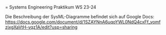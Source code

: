 = Systems Engineering Praktikum WS 23-24

Die Beschreibung der SysML-Diagramme befindet sich auf Google Docs:
https://docs.google.com/document/d/1SZAYNnA6uqoYWL0NdQ4cxFf_vomfzjxgXaVtH-yqz1A/edit?usp=sharing
